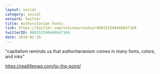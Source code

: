 ```yaml
---
layout: social
category: social
network: Twitter
title: Authoritarian Fonts
link: https://twitter.com/steinea/status/968153240448647169
twitterID: 968153240448647169
date: 2018-02-26
---
```


"capitalism reminds us that authoritarianism comes in many fonts, colors, and inks"

<https://reallifemag.com/to-the-point/>
